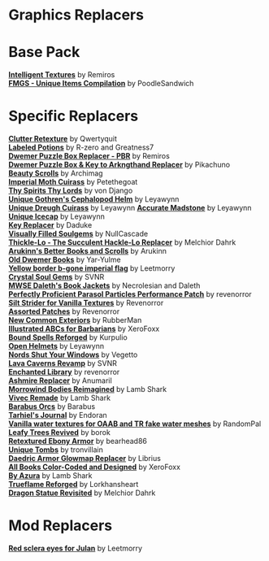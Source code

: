 # Graphics Replacers  
# Base Pack
[**Intelligent Textures**](https://www.nexusmods.com/morrowind/mods/47469) by Remiros  
[**FMGS - Unique Items Compilation**](https://www.nexusmods.com/morrowind/mods/46433) by PoodleSandwich  

# Specific Replacers
[**Clutter Retexture**](https://www.nexusmods.com/morrowind/mods/45972?) by Qwertyquit  
[**Labeled Potions**](https://www.nexusmods.com/morrowind/mods/44374) by R-zero and Greatness7  
[**Dwemer Puzzle Box Replacer - PBR**](https://www.nexusmods.com/morrowind/mods/45006) by Remiros  
[**Dwemer Puzzle Box & Key to Arkngthand Replacer**](https://www.nexusmods.com/morrowind/mods/44191) by Pikachuno  
[**Beauty Scrolls**](https://www.nexusmods.com/morrowind/mods/47181) by Archimag  
[**Imperial Moth Cuirass**](https://www.nexusmods.com/morrowind/mods/45939) by Petethegoat  
[**Thy Spirits Thy Lords**](https://www.nexusmods.com/morrowind/mods/38423) by von Django  
[**Unique Gothren's Cephalopod Helm**](https://www.nexusmods.com/morrowind/mods/46534) by Leyawynn  
[**Unique Dreugh Cuirass**](https://www.nexusmods.com/morrowind/mods/46508) by Leyawynn
[**Accurate Madstone**](https://www.nexusmods.com/morrowind/mods/46397) by Leyawynn  
[**Unique Icecap**](https://www.nexusmods.com/morrowind/mods/46362) by Leyawynn  
[**Key Replacer**](https://www.nexusmods.com/morrowind/mods/6749) by Daduke  
[**Visually Filled Soulgems**](https://www.nexusmods.com/morrowind/mods/467090) by NullCascade  
[**Thickle-Lo - The Succulent Hackle-Lo Replacer**](https://www.nexusmods.com/morrowind/mods/47502/) by Melchior Dahrk  
[**Arukinn's Better Books and Scrolls**](https://www.nexusmods.com/morrowind/mods/43100) by Arukinn  
[**Old Dwemer Books**](https://www.nexusmods.com/morrowind/mods/43339) by Yar-Yulme  
[**Yellow border b-gone imperial flag**](https://www.nexusmods.com/morrowind/mods/47685) by Leetmorry  
[**Crystal Soul Gems**](https://www.nexusmods.com/morrowind/mods/48300) by SVNR  
[**MWSE Daleth's Book Jackets**](https://www.nexusmods.com/morrowind/mods/48449) by Necrolesian and Daleth  
[**Perfectly Proficient Parasol Particles Performance Patch**](https://www.nexusmods.com/morrowind/mods/48923) by revenorror  
[**Silt Strider for Vanilla Textures**](https://www.nexusmods.com/morrowind/mods/49023) by Revenorror  
[**Assorted Patches**](https://www.nexusmods.com/morrowind/mods/49023) by Revenorror  
[**New Common Exteriors**](https://www.nexusmods.com/morrowind/mods/49031) by RubberMan  
[**Illustrated ABCs for Barbarians**](https://www.nexusmods.com/morrowind/mods/49310) by XeroFoxx  
[**Bound Spells Reforged**](https://www.nexusmods.com/morrowind/mods/48750) by Kurpulio  
[**Open Helmets**](https://www.nexusmods.com/morrowind/mods/49401) by Leyawynn  
[**Nords Shut Your Windows**](https://www.nexusmods.com/morrowind/mods/50087) by Vegetto  
[**Lava Caverns Revamp**](https://www.nexusmods.com/morrowind/mods/50191) by SVNR  
[**Enchanted Library**](https://www.nexusmods.com/morrowind/mods/48776) by revenorror  
[**Ashmire Replacer**](https://www.nexusmods.com/morrowind/mods/48291) by Anumaril  
[**Morrowind Bodies Reimagined**](https://www.nexusmods.com/morrowind/mods/50293) by Lamb Shark  
[**Vivec Remade**](https://www.nexusmods.com/morrowind/mods/50317) by Lamb Shark  
[**Barabus Orcs**](https://www.nexusmods.com/morrowind/mods/50424) by Barabus  
[**Tarhiel's Journal**](https://www.nexusmods.com/morrowind/mods/50440) by Endoran  
[**Vanilla water textures for OAAB and TR fake water meshes**](https://www.nexusmods.com/morrowind/mods/50459) by RandomPal  
[**Leafy Trees Revived**](https://www.nexusmods.com/morrowind/mods/50461) by borok  
[**Retextured Ebony Armor**](https://www.nexusmods.com/morrowind/mods/50463) by bearhead86  
[**Unique Tombs**](https://www.nexusmods.com/morrowind/mods/50496) by tronvillain  
[**Daedric Armor Glowmap Replacer**](https://www.nexusmods.com/morrowind/mods/50511) by Librius  
[**All Books Color-Coded and Designed**](https://www.nexusmods.com/morrowind/mods/50536) by XeroFoxx  
[**By Azura**](https://www.nexusmods.com/morrowind/mods/50567) by Lamb Shark  
[**Trueflame Reforged**](https://www.nexusmods.com/morrowind/mods/50559) by Lorkhansheart  
[**Dragon Statue Revisited**](https://www.nexusmods.com/morrowind/mods/50561) by Melchior Dahrk  


# Mod Replacers
[**Red sclera eyes for Julan**](https://www.nexusmods.com/morrowind/mods/47277?tab=description) by Leetmorry  
